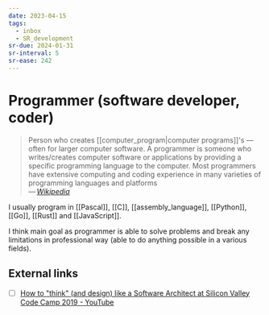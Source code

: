 ```yaml
---
date: 2023-04-15
tags:
  - inbox
  - SR_development
sr-due: 2024-01-31
sr-interval: 5
sr-ease: 242
---
```


# Programmer (software developer, coder)

> Person who creates [[computer_program|computer programs]]'s — often for larger
> computer software. A programmer is someone who writes/creates computer
> software or applications by providing a specific programming language to the
> computer. Most programmers have extensive computing and coding experience in
> many varieties of programming languages and platforms\
> — <cite>[Wikipedia](https://en.wikipedia.org/wiki/Programmer)</cite>

I usually program in [[Pascal]], [[C]], [[assembly_language]], [[Python]],
[[Go]], [[Rust]] and [[JavaScript]].

I think main goal as programmer is able to solve problems and break any
limitations in professional way (able to do anything possible in a various
fields).

## External links

- [ ] [How to "think" (and design) like a Software Architect at Silicon Valley
Code Camp 2019 - YouTube](https://www.youtube.com/watch?v=mCM6QVHD08c)
